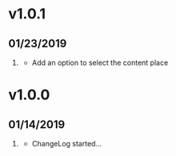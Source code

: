 # v1.0.1
##  01/23/2019

1. [](#improved)
    * Add an option to select the content place

# v1.0.0
##  01/14/2019

1. [](#new)
    * ChangeLog started...
